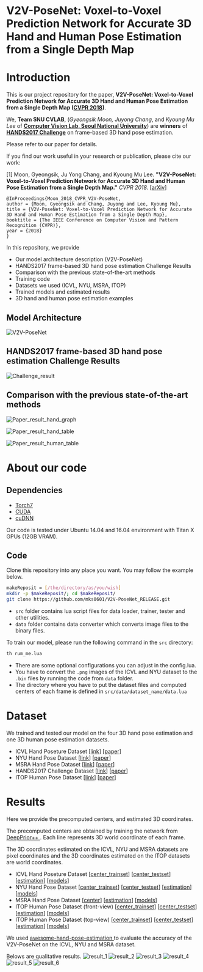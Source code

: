 # V2V-PoseNet: Voxel-to-Voxel Prediction Network for Accurate 3D Hand and Human Pose Estimation from a Single Depth Map

# Introduction

This is our project repository for the paper, **V2V-PoseNet: Voxel-to-Voxel Prediction Network for Accurate 3D Hand and Human Pose Estimation from a Single Depth Map ([CVPR 2018](http://cvpr2018.thecvf.com))**.

We, **Team SNU CVLAB**, (<i>Gyeongsik Moon, Juyong Chang</i>, and <i>Kyoung Mu Lee</i> of [**Computer Vision Lab, Seoul National University**](https://cv.snu.ac.kr/)) are **winners** of [**HANDS2017 Challenge**](http://icvl.ee.ic.ac.uk/hands17/challenge/) on frame-based 3D hand pose estimation.



Please refer to our paper for details.

If you find our work useful in your research or publication, please cite our work:

[1] Moon, Gyeongsik, Ju Yong Chang, and Kyoung Mu Lee. **"V2V-PoseNet: Voxel-to-Voxel Prediction Network for Accurate 3D Hand and Human Pose Estimation from a Single Depth Map."** <i>CVPR 2018. </i> [[arXiv](https://arxiv.org/abs/1711.07399)]
  
  ```
@InProceedings{Moon_2018_CVPR_V2V-PoseNet,
  author = {Moon, Gyeongsik and Chang, Juyong and Lee, Kyoung Mu},
  title = {V2V-PoseNet: Voxel-to-Voxel Prediction Network for Accurate 3D Hand and Human Pose Estimation from a Single Depth Map},
  booktitle = {The IEEE Conference on Computer Vision and Pattern Recognition (CVPR)},
  year = {2018}
}
```

In this repository, we provide
* Our model architecture description (V2V-PoseNet)
* HANDS2017 frame-based 3D hand pose estimation Challenge Results
* Comparison with the previous state-of-the-art methods
* Training code
* Datasets we used (ICVL, NYU, MSRA, ITOP)
* Trained models and estimated results
* 3D hand and human pose estimation examples


## Model Architecture

![V2V-PoseNet](/figs/V2V-PoseNet.png)

## HANDS2017 frame-based 3D hand pose estimation Challenge Results

![Challenge_result](/figs/Challenge_result.png)


## Comparison with the previous state-of-the-art methods

![Paper_result_hand_graph](/figs/Paper_result_hand_graph.png)

![Paper_result_hand_table](/figs/Paper_result_hand_table.png)

![Paper_result_human_table](/figs/Paper_result_human_table.png)

# About our code
## Dependencies
* [Torch7](http://torch.ch)
* [CUDA](https://developer.nvidia.com/cuda-downloads)
* [cuDNN](https://developer.nvidia.com/cudnn)

Our code is tested under Ubuntu 14.04 and 16.04 environment with Titan X GPUs (12GB VRAM).

## Code
Clone this repository into any place you want. You may follow the example below.
```bash
makeReposit = [/the/directory/as/you/wish]
mkdir -p $makeReposit/; cd $makeReposit/
git clone https://github.com/mks0601/V2V-PoseNet_RELEASE.git
```
* `src` folder contains lua script files for data loader, trainer, tester and other utilities.
* `data` folder contains data converter which converts image files to the binary files.

To train our model, please run the following command in the `src` directory:

```bash
th rum_me.lua
```

* There are some optional configurations you can adjust in the config.lua. 
* You have to convert the `.png` images of the ICVL and NYU dataset to the `.bin` files by running the code from `data` folder.
* The directory where you have to put the dataset files and computed centers of each frame is defined in `src/data/dataset_name/data.lua`

# Dataset
We trained and tested our model on the four 3D hand pose estimation and one 3D human pose estimation datasets.

* ICVL Hand Poseture Dataset [[link](https://labicvl.github.io/hand.html)] [[paper](http://www.iis.ee.ic.ac.uk/dtang/cvpr_14.pdf)]
* NYU Hand Pose Dataset [[link](https://cims.nyu.edu/~tompson/NYU_Hand_Pose_Dataset.htm)] [[paper](https://cims.nyu.edu/~tompson/others/TOG_2014_paper_PREPRINT.pdf)]
* MSRA Hand Pose Dataset [[link](https://jimmysuen.github.io/)] [[paper](https://www.cv-foundation.org/openaccess/content_cvpr_2015/papers/Sun_Cascaded_Hand_Pose_2015_CVPR_paper.pdf)]
* HANDS2017 Challenge Dataset [[link](http://icvl.ee.ic.ac.uk/hands17/challenge/)] [[paper](https://arxiv.org/abs/1712.03917)]
* ITOP Human Pose Dataset [[link](https://www.albert.cm/projects/viewpoint_3d_pose/)] [[paper](https://arxiv.org/abs/1603.07076)]


# Results
Here we provide the precomputed centers, and estimated 3D coordinates.

The precomputed centers are obtained by training the network from [DeepPrior++ ](https://arxiv.org/pdf/1708.08325.pdf). Each line represents 3D world coordinate of each frame.

The 3D coordinates estimated on the ICVL, NYU and MSRA datasets are pixel coordinates and the 3D coordinates estimated on the ITOP datasets are world coordinates.

* ICVL Hand Poseture Dataset [[center_trainset](http://cv.snu.ac.kr/research/V2V-PoseNet/ICVL/center/center_train_refined.txt)] [[center_testset](http://cv.snu.ac.kr/research/V2V-PoseNet/ICVL/center/center_test_refined.txt)] [[estimation](http://cv.snu.ac.kr/research/V2V-PoseNet/ICVL/coordinate/result.txt)] [[models](http://cv.snu.ac.kr/research/V2V-PoseNet/ICVL/model/model.tar.gz)]
* NYU Hand Pose Dataset [[center_trainset](http://cv.snu.ac.kr/research/V2V-PoseNet/NYU/center/center_train_refined.txt)] [[center_testset](http://cv.snu.ac.kr/research/V2V-PoseNet/NYU/center/center_test_refined.txt)] [[estimation](http://cv.snu.ac.kr/research/V2V-PoseNet/NYU/coordinate/result.txt)] [[models](http://cv.snu.ac.kr/research/V2V-PoseNet/NYU/model/model.tar.gz)]
* MSRA Hand Pose Dataset [[center](http://cv.snu.ac.kr/research/V2V-PoseNet/MSRA/center/center.tar.gz)] [[estimation](http://cv.snu.ac.kr/research/V2V-PoseNet/MSRA/coordinate/result.txt)] [[models](http://cv.snu.ac.kr/research/V2V-PoseNet/MSRA/model/model.tar.gz)]
* ITOP Human Pose Dataset (front-view) [[center_trainset](http://cv.snu.ac.kr/research/V2V-PoseNet/ITOP_front/center/center_train.txt)] [[center_testset](http://cv.snu.ac.kr/research/V2V-PoseNet/ITOP_front/center/center_test.txt)] [[estimation](http://cv.snu.ac.kr/research/V2V-PoseNet/ITOP_front/coordinate/result.txt)] [[models](http://cv.snu.ac.kr/research/V2V-PoseNet/ITOP_front/model/model.tar.gz)]
* ITOP Human Pose Dataset (top-view) [[center_trainset](http://cv.snu.ac.kr/research/V2V-PoseNet/ITOP_top/center/center_train.txt)] [[center_testset](http://cv.snu.ac.kr/research/V2V-PoseNet/ITOP_top/center/center_test.txt)] [[estimation](http://cv.snu.ac.kr/research/V2V-PoseNet/ITOP_top/coordinate/result.txt)] [[models](http://cv.snu.ac.kr/research/V2V-PoseNet/ITOP_top/model/model.tar.gz)]

We used [awesome-hand-pose-estimation ](https://github.com/xinghaochen/awesome-hand-pose-estimation) to evaluate the accuracy of the V2V-PoseNet on the ICVL, NYU and MSRA dataset.

Belows are qualitative results.
![result_1](/figs/result/Paper_result_ICVL.png)
![result_2](/figs/result/Paper_result_NYU.png)
![result_3](/figs/result/Paper_result_MSRA.png)
![result_4](/figs/result/Paper_result_HANDS2017.png)
![result_5](/figs/result/Paper_result_ITOP_front.png)
![result_6](/figs/result/Paper_result_ITOP_top.png)
